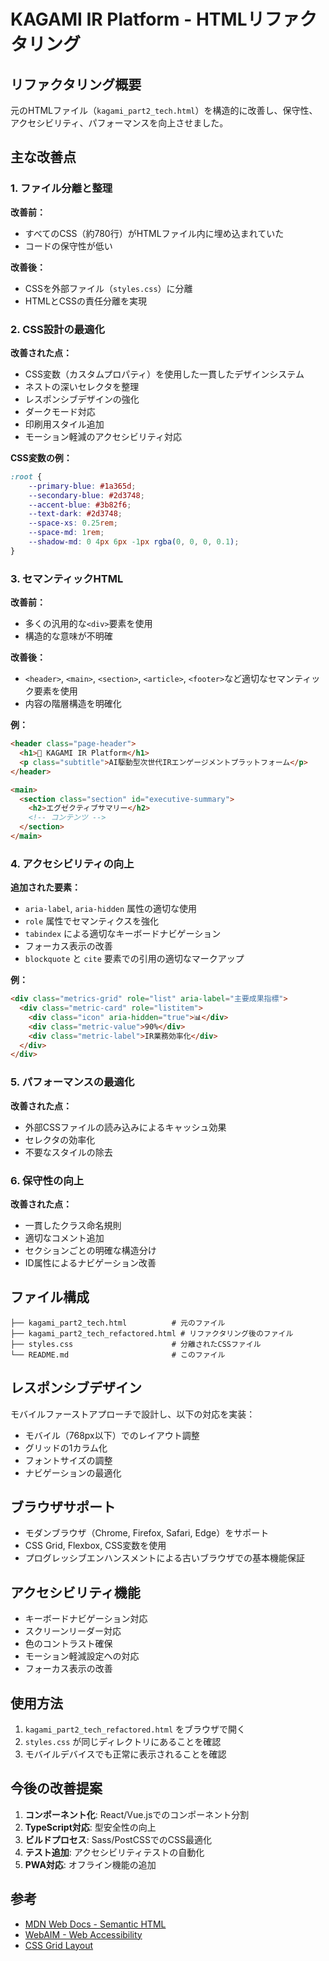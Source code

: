 # KAGAMI IR Platform - HTMLリファクタリング

## リファクタリング概要

元のHTMLファイル（`kagami_part2_tech.html`）を構造的に改善し、保守性、アクセシビリティ、パフォーマンスを向上させました。

## 主な改善点

### 1. ファイル分離と整理

**改善前：**
- すべてのCSS（約780行）がHTMLファイル内に埋め込まれていた
- コードの保守性が低い

**改善後：**
- CSSを外部ファイル（`styles.css`）に分離
- HTMLとCSSの責任分離を実現

### 2. CSS設計の最適化

**改善された点：**
- CSS変数（カスタムプロパティ）を使用した一貫したデザインシステム
- ネストの深いセレクタを整理
- レスポンシブデザインの強化
- ダークモード対応
- 印刷用スタイル追加
- モーション軽減のアクセシビリティ対応

**CSS変数の例：**
```css
:root {
    --primary-blue: #1a365d;
    --secondary-blue: #2d3748;
    --accent-blue: #3b82f6;
    --text-dark: #2d3748;
    --space-xs: 0.25rem;
    --space-md: 1rem;
    --shadow-md: 0 4px 6px -1px rgba(0, 0, 0, 0.1);
}
```

### 3. セマンティックHTML

**改善前：**
- 多くの汎用的な`<div>`要素を使用
- 構造的な意味が不明確

**改善後：**
- `<header>`, `<main>`, `<section>`, `<article>`, `<footer>`など適切なセマンティック要素を使用
- 内容の階層構造を明確化

**例：**
```html
<header class="page-header">
  <h1>🔮 KAGAMI IR Platform</h1>
  <p class="subtitle">AI駆動型次世代IRエンゲージメントプラットフォーム</p>
</header>

<main>
  <section class="section" id="executive-summary">
    <h2>エグゼクティブサマリー</h2>
    <!-- コンテンツ -->
  </section>
</main>
```

### 4. アクセシビリティの向上

**追加された要素：**
- `aria-label`, `aria-hidden` 属性の適切な使用
- `role` 属性でセマンティクスを強化
- `tabindex` による適切なキーボードナビゲーション
- フォーカス表示の改善
- `blockquote` と `cite` 要素での引用の適切なマークアップ

**例：**
```html
<div class="metrics-grid" role="list" aria-label="主要成果指標">
  <div class="metric-card" role="listitem">
    <div class="icon" aria-hidden="true">📊</div>
    <div class="metric-value">90%</div>
    <div class="metric-label">IR業務効率化</div>
  </div>
</div>
```

### 5. パフォーマンスの最適化

**改善された点：**
- 外部CSSファイルの読み込みによるキャッシュ効果
- セレクタの効率化
- 不要なスタイルの除去

### 6. 保守性の向上

**改善された点：**
- 一貫したクラス命名規則
- 適切なコメント追加
- セクションごとの明確な構造分け
- ID属性によるナビゲーション改善

## ファイル構成

```
├── kagami_part2_tech.html          # 元のファイル
├── kagami_part2_tech_refactored.html # リファクタリング後のファイル
├── styles.css                      # 分離されたCSSファイル
└── README.md                       # このファイル
```

## レスポンシブデザイン

モバイルファーストアプローチで設計し、以下の対応を実装：

- モバイル（768px以下）でのレイアウト調整
- グリッドの1カラム化
- フォントサイズの調整
- ナビゲーションの最適化

## ブラウザサポート

- モダンブラウザ（Chrome, Firefox, Safari, Edge）をサポート
- CSS Grid, Flexbox, CSS変数を使用
- プログレッシブエンハンスメントによる古いブラウザでの基本機能保証

## アクセシビリティ機能

- キーボードナビゲーション対応
- スクリーンリーダー対応
- 色のコントラスト確保
- モーション軽減設定への対応
- フォーカス表示の改善

## 使用方法

1. `kagami_part2_tech_refactored.html` をブラウザで開く
2. `styles.css` が同じディレクトリにあることを確認
3. モバイルデバイスでも正常に表示されることを確認

## 今後の改善提案

1. **コンポーネント化**: React/Vue.jsでのコンポーネント分割
2. **TypeScript対応**: 型安全性の向上
3. **ビルドプロセス**: Sass/PostCSSでのCSS最適化
4. **テスト追加**: アクセシビリティテストの自動化
5. **PWA対応**: オフライン機能の追加

## 参考

- [MDN Web Docs - Semantic HTML](https://developer.mozilla.org/ja/docs/Glossary/Semantics)
- [WebAIM - Web Accessibility](https://webaim.org/)
- [CSS Grid Layout](https://developer.mozilla.org/ja/docs/Web/CSS/CSS_Grid_Layout)